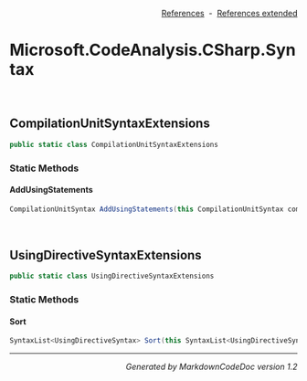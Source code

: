 <div style='text-align: right'>

[References](Index.md)&nbsp;&nbsp;-&nbsp;&nbsp;[References extended](IndexExtended.md)
</div>

# Microsoft.CodeAnalysis.CSharp.Syntax

<br />


## CompilationUnitSyntaxExtensions

```csharp
public static class CompilationUnitSyntaxExtensions
```

### Static Methods


#### AddUsingStatements

```csharp
CompilationUnitSyntax AddUsingStatements(this CompilationUnitSyntax compilationUnit, string[] usingStatements)
```

<br />


## UsingDirectiveSyntaxExtensions

```csharp
public static class UsingDirectiveSyntaxExtensions
```

### Static Methods


#### Sort

```csharp
SyntaxList<UsingDirectiveSyntax> Sort(this SyntaxList<UsingDirectiveSyntax> usingDirectives, bool placeSystemNamespaceFirst = True)
```
<hr /><div style='text-align: right'><i>Generated by MarkdownCodeDoc version 1.2</i></div>
